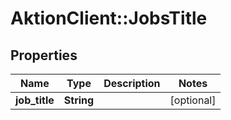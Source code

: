 # AktionClient::JobsTitle

## Properties
Name | Type | Description | Notes
------------ | ------------- | ------------- | -------------
**job_title** | **String** |  | [optional] 


